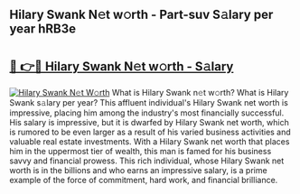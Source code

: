 ## Hilary Swank N𝚎t w𝚘rth - Part-suv S𝚊lary per year hRB3e

# <h2><a href="http://gc1bi7.nevu.top/?p=Hilary+Swank">🔗 👉🔴 Hilary Swank N𝚎t w𝚘rth - S𝚊lary</a></h2>

[![Hilary Swank N𝚎t W𝚘rth](https://i.imgur.com/Oavwk0R.jpeg)](http://gc1bi7.nevu.top/?p=Hilary+Swank)
What is Hilary Swank n𝚎t w𝚘rth? What is Hilary Swank s𝚊lary per year?
This affluent individual's Hilary Swank net worth is impressive, placing him among the industry's most financially successful. His salary is impressive, but it is dwarfed by Hilary Swank net worth, which is rumored to be even larger as a result of his varied business activities and valuable real estate investments. With a Hilary Swank net worth that places him in the uppermost tier of wealth, this man is famed for his business savvy and financial prowess. This rich individual, whose Hilary Swank net worth is in the billions and who earns an impressive salary, is a prime example of the force of commitment, hard work, and financial brilliance.
